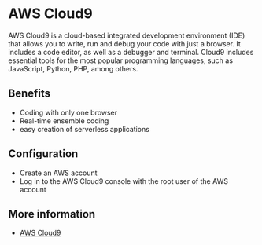 # AWS Cloud9 
AWS Cloud9 is a cloud-based integrated development environment (IDE) that allows you to write, run and debug your code with just a browser. It includes a code editor, as well as a debugger and terminal. Cloud9 includes essential tools for the most popular programming languages, such as JavaScript, Python, PHP, among others.


## Benefits

 - Coding with only one browser
 - Real-time ensemble coding
 - easy creation of serverless applications

## Configuration
 - Create an AWS account
 - Log in to the AWS Cloud9 console with the root user of the AWS account

 ## More information

- [AWS Cloud9](https://aws.amazon.com/es/cloud9/)

